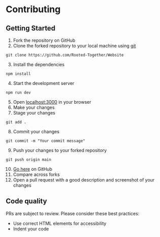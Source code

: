 # Contributing

## Getting Started

1. Fork the repository on GitHub
2. Clone the forked repository to your local machine using [git](https://git-scm.com/)
```
git clone https://github.com/Rooted-Together/Website
```
3. Install the dependencies
```
npm install
```
4. Start the development server
```
npm run dev
```
5. Open [localhost:3000](http://localhost:3000) in your browser
6. Make your changes
7. Stage your changes
```
git add .
```
8. Commit your changes
```
git commit -m "Your commit message"
```
9. Push your changes to your forked repository
```
git push origin main
```
10. [Go here](https://github.com/Rooted-Together/Website/compare) on GitHub
11. Compare across forks
12. Open a pull request with a good description and screenshot of your changes 

## Code quality
PRs are subject to review. Please consider these best practices:
 - Use correct HTML elements for accessibility
 - Indent your code

